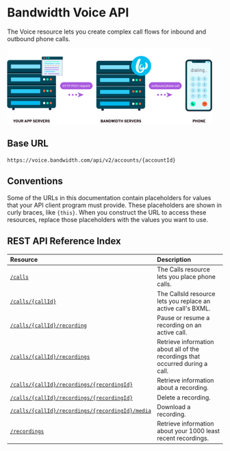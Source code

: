 # Bandwidth Voice API

The Voice resource lets you create complex call flows for inbound and outbound phone calls.

<img src="../../images/create_call.png" style="max-width:95%">

## Base URL
`https://voice.bandwidth.com/api/v2/accounts/{accountId}`

## Conventions
Some of the URLs in this documentation contain placeholders for values that your API client program must provide. These placeholders are shown in curly braces, like `{this}`. When you construct the URL to access these resources, replace those placeholders with the values you want to use.

## REST API Reference Index

| Resource                                                                                              | Description                                                                   |
|:------------------------------------------------------------------------------------------------------|:------------------------------------------------------------------------------|
| [`/calls`](calls/postCalls.md)                                                                        | The Calls resource lets you place phone calls.                                |
| [`/calls/{callId}`](calls/postCallsCallId.md)                                                         | The CallsId resource lets you replace an active call's BXML.                  |
| [`/calls/{callId}/recording`](calls/putCallsCallIdRecording.md)                                       | Pause or resume a recording on an active call.                                |
| [`/calls/{callId}/recordings`](calls/getCallsCallIdRecordings.md)                                     | Retrieve information about all of the recordings that occurred during a call. |
| [`/calls/{callId}/recordings/{recordingId}`](calls/getCallsCallIdRecordingsRecordingId.md)            | Retrieve information about a recording.                                       |
| [`/calls/{callId}/recordings/{recordingId}`](calls/deleteCallsCallIdRecordingsRecordingId.md)         | Delete a recording.                                                           |
| [`/calls/{callId}/recordings/{recordingId}/media`](calls/getCallsCallIdRecordingsRecordingIdMedia.md) | Download a recording.                                                         |
| [`/recordings`](calls/getRecordings.md)                                                               | Retrieve information about your 1000 least recent recordings.                 |
